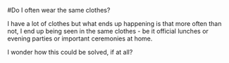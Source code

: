 #Do I often wear the same clothes?

I have a lot of clothes but what ends up happening is that more often than not, I end up being seen in the same clothes - be it official lunches or evening parties or important ceremonies at home. 

I wonder how this could be solved, if at all?
